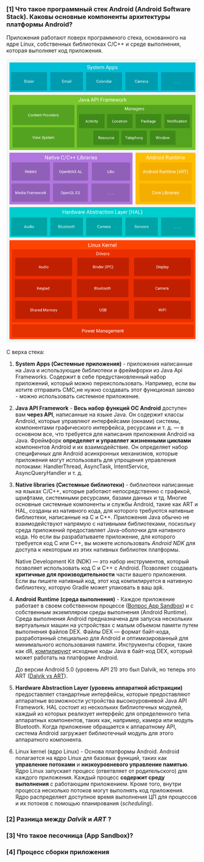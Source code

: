 ### [1] Что такое программный стек Android (Android Software Stack). Каковы основные компоненты архитектуры платформы Android?

Приложения работают поверх программного стека, основанного на ядре Linux, собственных библиотеках C/C++ и среде
выполнения, которая выполняет код приложения.

![img.png](img/AndroidSoftwareStack.png)

С верха стека:

1. **System Apps (Системные приложения)** - приложения написанные на Java и использующие библиотеки и фреймфорки из Java
   Api Frameworks. Содержит в себе предустановленный набор приложений, который можно переиспользовать. Например, если вы
   хотите отправить СМС,не нужно создавать этот функционал заново - можно использовать системное приложение.

2. **Java API Framework** -  **Весь набор функций ОС Android** доступен вам **через API**, написанные на языке Java. Он
   содержит классы Android, которые управляют интерфейсами (окнами) системы, компонентами графического интерфейса,
   ресурсами и т. д. — в основном все, что требуется для написания приложения Android на Java. Фреймфорк **определяет и
   управляет жизненными циклами** компонентов Android и их взаимодействие. Он определяет набор специфичных для Android
   асинхронных механизмов, которые приложения могут использовать для упрощения управления потоками: HandlerThread,
   AsyncTask, IntentService, AsyncQueryHandler и т. д.

3. **Native libraries (Системные библиотеки)** - библиотеки написанные на языках C/C++, которые работают непосредственно
   с графикой, шрифтами, системными ресурсами, базами данных и тд. Многие основные системные компоненты и службы
   Android, такие как ART и HAL, созданы из нативного кода, для которого требуются нативные библиотеки, написанные на C
   и C++. Приложения Java обычно не взаимодействуют напрямую с нативными библиотеками, поскольку среда приложений
   предоставляет Java-оболочки для нативного кода. Но если вы разрабатываете приложение, для которого требуется код C
   или C++, вы можете использовать _Android NDK_ для доступа к некоторым из этих нативных библиотек платформы.

   Native Development Kit (NDK) — это набор инструментов, который позволяет использовать код C и C++ с Android.
   Позволяет создавать **критичные для производительности** части вашего приложения. Если вы пишете нативный код, этот
   код компилируется в нативную библиотеку, которую Gradle может упаковать в ваш apk.

4. **Android Runtime (среда выполнения)** - Каждое приложение работает в своем собственном
   процессе ([Вопрос App Sandbox](#3----app-sandbox)) и с собственным экземпляром среды выполнения (Android Runtime).
   Среда выполнения Android предназначена для запуска нескольких виртуальных машин на устройствах с малым объемом памяти
   путем выполнения файлов DEX. Файлы DEX — формат байт-кода, разработанный специально для Android и оптимизированный
   для минимального использования памяти. Инструменты сборки, такие как d8, [компилируют](#4---) исходные коды Java в
   байт-код DEX, который может работать на платформе Android.

   До версии Android 5.0 (уровень API 21) это был Dalvik, но теперь это ART ([Dalvik vs ART](#2---dalvik--art-)).

5. **Hardware Abstraction Layer (уровень аппаратной абстракции)** предоставляет стандартные интерфейсы, которые
   предоставляют аппаратные возможности устройства высокоуровневой Java API Framework. HAL состоит из нескольких
   библиотечных модулей, каждый из которых реализует интерфейс для определенного типа аппаратных компонентов, таких как,
   например, камера или модуль Bluetooth. Когда приложение обращается к аппаратному API, система Android загружает
   библиотечный модуль для этого аппаратного компонента.

6. Linux kernel (ядро Linux) -  Основа платформы Android. Android полагается на ядро Linux для базовых функций,
   таких как **управление потоками** и **низкоуровневого управление памятью**. Ядро Linux запускает процесс (ответвляет от родительского) для каждого приложения. Каждый процесс
   **содержит среду выполнения** с работающим приложением. Кроме того, внутри процесса несколько потоков могут выполнять код приложения.
   Ядро распределяет доступное время выполнения ЦП для процессов и их потоков с помощью планирования (_scheduling_).

### [2] Разница между *Dalvik* и *ART* ?

### [3] Что такое песочница (App Sandbox)?

### [4] Процесс сборки приложения
